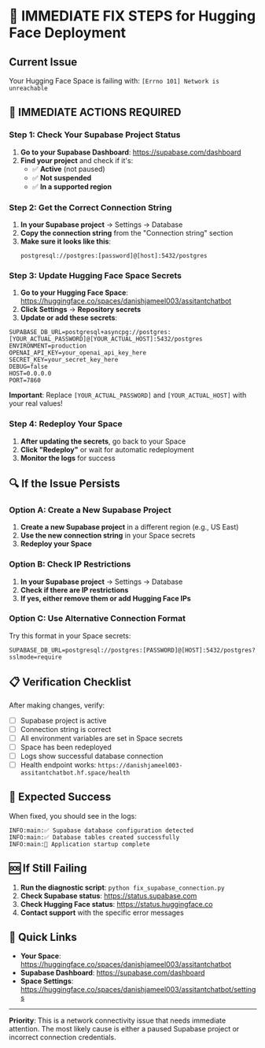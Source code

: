 # 🚨 IMMEDIATE FIX STEPS for Hugging Face Deployment

## Current Issue
Your Hugging Face Space is failing with: `[Errno 101] Network is unreachable`

## 🔧 IMMEDIATE ACTIONS REQUIRED

### Step 1: Check Your Supabase Project Status

1. **Go to your Supabase Dashboard**: https://supabase.com/dashboard
2. **Find your project** and check if it's:
   - ✅ **Active** (not paused)
   - ✅ **Not suspended**
   - ✅ **In a supported region**

### Step 2: Get the Correct Connection String

1. **In your Supabase project** → Settings → Database
2. **Copy the connection string** from the "Connection string" section
3. **Make sure it looks like this**:
   ```
   postgresql://postgres:[password]@[host]:5432/postgres
   ```

### Step 3: Update Hugging Face Space Secrets

1. **Go to your Hugging Face Space**: https://huggingface.co/spaces/danishjameel003/assitantchatbot
2. **Click Settings** → **Repository secrets**
3. **Update or add these secrets**:

```
SUPABASE_DB_URL=postgresql+asyncpg://postgres:[YOUR_ACTUAL_PASSWORD]@[YOUR_ACTUAL_HOST]:5432/postgres
ENVIRONMENT=production
OPENAI_API_KEY=your_openai_api_key_here
SECRET_KEY=your_secret_key_here
DEBUG=false
HOST=0.0.0.0
PORT=7860
```

**Important**: Replace `[YOUR_ACTUAL_PASSWORD]` and `[YOUR_ACTUAL_HOST]` with your real values!

### Step 4: Redeploy Your Space

1. **After updating the secrets**, go back to your Space
2. **Click "Redeploy"** or wait for automatic redeployment
3. **Monitor the logs** for success

## 🔍 If the Issue Persists

### Option A: Create a New Supabase Project

1. **Create a new Supabase project** in a different region (e.g., US East)
2. **Use the new connection string** in your Space secrets
3. **Redeploy your Space**

### Option B: Check IP Restrictions

1. **In your Supabase project** → Settings → Database
2. **Check if there are IP restrictions**
3. **If yes, either remove them or add Hugging Face IPs**

### Option C: Use Alternative Connection Format

Try this format in your Space secrets:
```
SUPABASE_DB_URL=postgresql://postgres:[PASSWORD]@[HOST]:5432/postgres?sslmode=require
```

## 📋 Verification Checklist

After making changes, verify:

- [ ] Supabase project is active
- [ ] Connection string is correct
- [ ] All environment variables are set in Space secrets
- [ ] Space has been redeployed
- [ ] Logs show successful database connection
- [ ] Health endpoint works: `https://danishjameel003-assitantchatbot.hf.space/health`

## 🎯 Expected Success

When fixed, you should see in the logs:
```
INFO:main:✅ Supabase database configuration detected
INFO:main:✅ Database tables created successfully
INFO:main:🚀 Application startup complete
```

## 🆘 If Still Failing

1. **Run the diagnostic script**: `python fix_supabase_connection.py`
2. **Check Supabase status**: https://status.supabase.com
3. **Check Hugging Face status**: https://status.huggingface.co
4. **Contact support** with the specific error messages

## 🔗 Quick Links

- **Your Space**: https://huggingface.co/spaces/danishjameel003/assitantchatbot
- **Supabase Dashboard**: https://supabase.com/dashboard
- **Space Settings**: https://huggingface.co/spaces/danishjameel003/assitantchatbot/settings

---

**Priority**: This is a network connectivity issue that needs immediate attention. The most likely cause is either a paused Supabase project or incorrect connection credentials. 